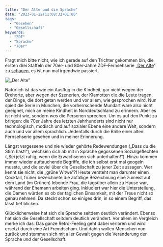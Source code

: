 ```yaml
---
title: "Der Alte und die Sprache"
date: "2023-01-22T11:08:32+01:00"
tags:
  - "Gesehen"
  - "Gesellschaft"
keywords:
  - "ZDF"
  - "Sprache"
  - "70er"
---
```


Fragt mich bitte nicht, wie ich gerade auf den Trichter gekommen bin, die ersten drei Staffeln der 70er- und 80er-Jahre ZDF-Fernsehserie „[Der Alte](https://de.wikipedia.org/wiki/Der_Alte "Wikipedia: Der Alte")“ zu [schauen](https://www.zdf.de/serien/der-alte/ts-der-alte-100.html "ZDF Mediathek: Der Alte"), es ist nun mal irgendwie passiert. 

![„Der Alte”](/img/koester.png)

Natürlich ist das wie ein Ausflug in die Kindheit, gar nicht wegen der Drehorte, aber wegen der Szenerien, der Klamotten die die Leute tragen, der Dinge, die dort getan werden und vor allem, wie gesprochen wird. Nun spielt die Serie in München, die vorherrschende Mundart wäre also nicht geeignet, mich an meine Kindheit in Norddeutschland zu erinnern. Aber es ist nicht wie, sondern _was_ die Personen sprechen. Um es auf den Punkt zu bringen: die 70er Jahre des letzten Jahrhunderts sind nicht nur technologisch, modisch und auf sozialer Ebene eine andere Welt, sondern auch und vor allem sprachlich. Jedenfalls durch die Brille einer alten Fernsehserie gesehen und in meiner Erinnerung.

Längst vergessene und nie wieder gehörte Redewendungen („Dass du die Stirn hast!“), wechseln sich ab mit in Sprache gegossenen Sozialgeflechten („Sei jetzt ruhig, wenn die Erwachsenen sich unterhalten!“). Hinzu kommen immer wieder auftauchende Begriffe, die ich selbst erst mal googeln musste, und die soviel über die Gesellschaft zu jener Zeit aussagen. Wer kennt sie nicht, die „grüne Witwe“?! Heute versteht man darunter einen Cocktail, früher bezeichnete die abfällige Bezeichnung eine zumeist auf dem Land (im Grünen) lebende Frau, die tagsüber allein zu Hause war, während der Ehemann arbeiten ging. Inkludiert war hier die Unterstellung, die Damen würden es ob der täglichen Einsamkeit, mit der Treue nicht so genau nehmen. Da steckt schon so einiges drin, in so einem Begriff, das lässt tief blicken.

Glücklicherweise hat sich die Sprache seitdem deutlich verändert. Ebenso hat sich die Gesellschaft seitdem deutlich verändert. Vor allem im Vergleich merke ich das. Das ganze Retro-Feeling geht dabei verloren und wird ersetzt durch eine Art Fremdscham. Und dahin wollen Menschen nun zurück und stemmen sich mit aller Gewalt gegen die Veränderung der Sprache _und_ der Gesellschaft.
